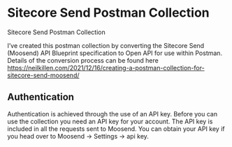 # Sitecore Send Postman Collection
Sitecore Send Postman Collection

I’ve created this postman collection by converting the Sitecore Send (Moosend) API Blueprint specification to Open API for use within Postman. Details of the conversion process can be found here https://neilkillen.com/2021/12/16/creating-a-postman-collection-for-sitecore-send-moosend/ 

## Authentication
Authentication is achieved through the use of an API key. Before you can use the collection you need an API key for your account. The API key is included in all the requests sent to Moosend. You can obtain your API key if you head over to Moosend -> Settings -> api key.

